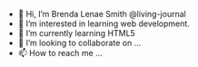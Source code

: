 - 👋 Hi, I’m Brenda Lenae Smith @living-journal
- 👀 I’m interested in learning web development.
- 🌱 I’m currently learning HTML5
- 💞️ I’m looking to collaborate on ...
- 📫 How to reach me ...

<!---
living-journal/living-journal is a ✨ special ✨ repository because its `README.md` (this file) appears on your GitHub profile.
You can click the Preview link to take a look at your changes.
--->
